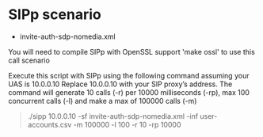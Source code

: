 # SIPp scenario 


* invite-auth-sdp-nomedia.xml

You will need to compile SIPp with OpenSSL support 'make ossl' to use this call scenario

Execute this script with SIPp using the following command assuming your UAS is 10.0.0.10
Replace 10.0.0.10 with your SIP proxy’s address. The command will generate 10 calls (-r) per 10000
milliseconds (-rp), max 100 concurrent calls (-l) and make a max of 100000 calls (-m)

> ./sipp 10.0.0.10 -sf invite-auth-sdp-nomedia.xml -inf user-accounts.csv -m 100000 -l 100 -r 10 -rp 10000
